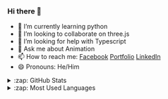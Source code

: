 ### Hi there 👋

- 🌱 I’m currently learning python
- 👯 I’m looking to collaborate on three.js
- 🤔 I’m looking for help with Typescript
- 💬 Ask me about Animation
- 📫 How to reach me: [Facebook](https://www.facebook.com/michael.shih2/) [Portfolio](https://michaelyshih.github.io/onilne-portfolio/) [LinkedIn](https://www.linkedin.com/in/michael-shih-7ba943244/)
- 😄 Pronouns: He/Him

<details>
  <summary>:zap: GitHub Stats</summary>

  <img alt="Michael's GitHub Stats" src="https://github-readme-stats.vercel.app/api?username=michaelyshih&theme=radical" />

</details>

<details>
  <summary>:zap: Most Used Languages</summary>

<img alt="Michael's GitHub Top Languages" src="https://github-readme-stats.vercel.app/api/top-langs/?username=michaelyshih" />

</details>
